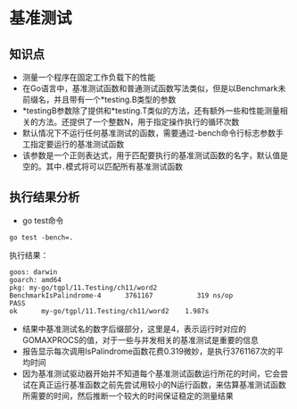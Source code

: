 # 基准测试
## 知识点
- 测量一个程序在固定工作负载下的性能
- 在Go语言中，基准测试函数和普通测试函数写法类似，但是以Benchmark未前缀名，并且带有一个*testing.B类型的参数
- *testingB参数除了提供和\*testing.T类似的方法，还有额外一些和性能测量相关的方法。还提供了一个整数N，用于指定操作执行的循环次数
- 默认情况下不运行任何基准测试的函数，需要通过-bench命令行标志参数手工指定要运行的基准测试函数
- 该参数是一个正则表达式，用于匹配要执行的基准测试函数的名字，默认值是空的。其中`.`模式将可以匹配所有基准测试函数

## 执行结果分析
- go test命令

```
go test -bench=.
```
执行结果：

```
goos: darwin
goarch: amd64
pkg: my-go/tgpl/11.Testing/ch11/word2
BenchmarkIsPalindrome-4   	 3761167	       319 ns/op
PASS
ok  	my-go/tgpl/11.Testing/ch11/word2	1.987s
```
- 结果中基准测试名的数字后缀部分，这里是4，表示运行时对应的GOMAXPROCS的值，对于一些与并发相关的基准测试是重要的信息
- 报告显示每次调用IsPalindrome函数花费0.319微妙，是执行3761167次的平均时间
- 因为基准测试驱动器开始并不知道每个基准测试函数运行所花的时间，它会尝试在真正运行基准函数之前先尝试用较小的N运行函数，来估算基准测试函数所需要的时间，然后推断一个较大的时间保证稳定的测量结果